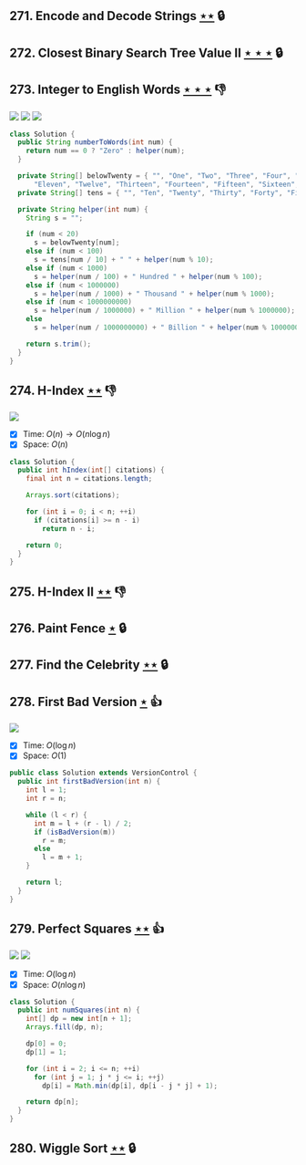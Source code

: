 ## 271. Encode and Decode Strings [$\star\star$](https://leetcode.com/problems/encode-and-decode-strings) 🔒

## 272. Closest Binary Search Tree Value II [$\star\star\star$](https://leetcode.com/problems/closest-binary-search-tree-value-ii) 🔒

## 273. Integer to English Words [$\star\star\star$](https://leetcode.com/problems/integer-to-english-words) :thumbsdown:

![](https://img.shields.io/badge/-Math-434343.svg?style=flat-square) ![](https://img.shields.io/badge/-Recursion-0F2540.svg?style=flat-square) ![](https://img.shields.io/badge/-String-60373E.svg?style=flat-square)

```java
class Solution {
  public String numberToWords(int num) {
    return num == 0 ? "Zero" : helper(num);
  }

  private String[] belowTwenty = { "", "One", "Two", "Three", "Four", "Five", "Six", "Seven", "Eight", "Nine", "Ten",
      "Eleven", "Twelve", "Thirteen", "Fourteen", "Fifteen", "Sixteen", "Seventeen", "Eighteen", "Nineteen" };
  private String[] tens = { "", "Ten", "Twenty", "Thirty", "Forty", "Fifty", "Sixty", "Seventy", "Eighty", "Ninety" };

  private String helper(int num) {
    String s = "";

    if (num < 20)
      s = belowTwenty[num];
    else if (num < 100)
      s = tens[num / 10] + " " + helper(num % 10);
    else if (num < 1000)
      s = helper(num / 100) + " Hundred " + helper(num % 100);
    else if (num < 1000000)
      s = helper(num / 1000) + " Thousand " + helper(num % 1000);
    else if (num < 1000000000)
      s = helper(num / 1000000) + " Million " + helper(num % 1000000);
    else
      s = helper(num / 1000000000) + " Billion " + helper(num % 1000000000);

    return s.trim();
  }
}
```

## 274. H-Index [$\star\star$](https://leetcode.com/problems/h-index) :thumbsdown:

![](https://img.shields.io/badge/-Bucket%20Sort-DB4D6D.svg?style=flat-square)

- [x] Time: $O(n) \to O(n\log n)$
- [x] Space: $O(n)$

```java
class Solution {
  public int hIndex(int[] citations) {
    final int n = citations.length;

    Arrays.sort(citations);

    for (int i = 0; i < n; ++i)
      if (citations[i] >= n - i)
        return n - i;

    return 0;
  }
}
```

## 275. H-Index II [$\star\star$](https://leetcode.com/problems/h-index-ii) :thumbsdown:

## 276. Paint Fence [$\star$](https://leetcode.com/problems/paint-fence) 🔒

## 277. Find the Celebrity [$\star\star$](https://leetcode.com/problems/find-the-celebrity) 🔒

## 278. First Bad Version [$\star$](https://leetcode.com/problems/first-bad-version) :thumbsup:

![](https://img.shields.io/badge/-Binary%20Search-1B813E.svg?style=flat-square)

- [x] Time: $O(\log n)$
- [x] Space: $O(1)$

```java
public class Solution extends VersionControl {
  public int firstBadVersion(int n) {
    int l = 1;
    int r = n;

    while (l < r) {
      int m = l + (r - l) / 2;
      if (isBadVersion(m))
        r = m;
      else
        l = m + 1;
    }

    return l;
  }
}
```

## 279. Perfect Squares [$\star\star$](https://leetcode.com/problems/perfect-squares) :thumbsup:

![](https://img.shields.io/badge/-Dynamic%20Programming-113285.svg?style=flat-square) ![](https://img.shields.io/badge/-Math-434343.svg?style=flat-square)

- [x] Time: $O(\log n)$
- [x] Space: $O(n\log n)$

```java
class Solution {
  public int numSquares(int n) {
    int[] dp = new int[n + 1];
    Arrays.fill(dp, n);

    dp[0] = 0;
    dp[1] = 1;

    for (int i = 2; i <= n; ++i)
      for (int j = 1; j * j <= i; ++j)
        dp[i] = Math.min(dp[i], dp[i - j * j] + 1);

    return dp[n];
  }
}
```

## 280. Wiggle Sort [$\star\star$](https://leetcode.com/problems/wiggle-sort) 🔒
